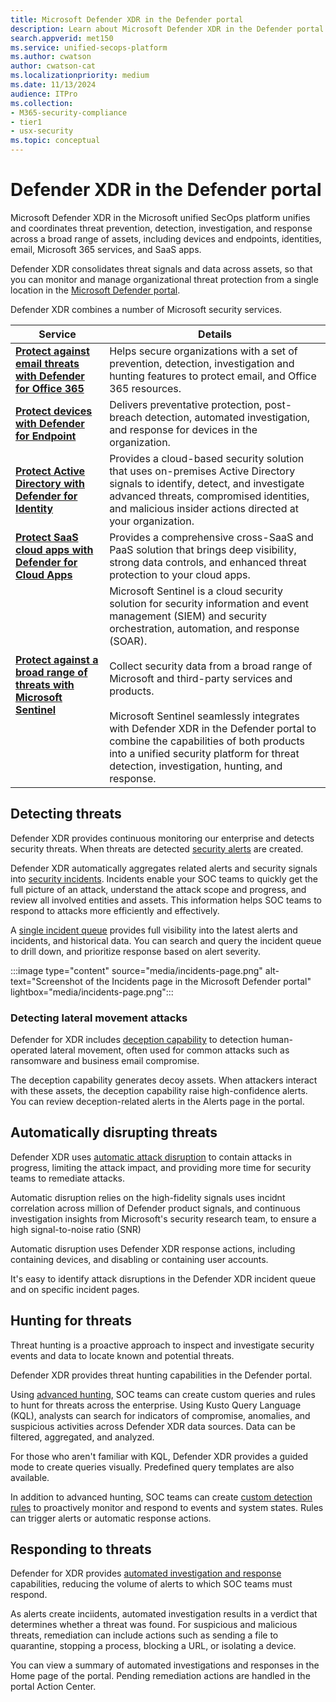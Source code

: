 ```yaml
---
title: Microsoft Defender XDR in the Defender portal 
description: Learn about Microsoft Defender XDR in the Defender portal
search.appverid: met150
ms.service: unified-secops-platform
ms.author: cwatson
author: cwatson-cat
ms.localizationpriority: medium
ms.date: 11/13/2024
audience: ITPro
ms.collection:
- M365-security-compliance
- tier1
- usx-security
ms.topic: conceptual
---
```


# Defender XDR in the Defender portal

Microsoft Defender XDR in the Microsoft unified SecOps platform unifies and coordinates threat prevention, detection, investigation, and response across a broad range of assets, including devices and endpoints, identities, email, Microsoft 365 services, and SaaS apps.

Defender XDR consolidates threat signals and data across assets, so that you can monitor and manage organizational threat protection from a single location in the [Microsoft Defender portal](https://security.microsoft.com). 


Defender XDR combines a number of Microsoft security services.

**Service** | **Details**
--- | ---
**[Protect against email threats with Defender for Office 365](/defender-office-365/mdo-sec-ops-guid)** | Helps secure organizations with a set of prevention, detection, investigation and hunting features to protect email, and Office 365 resources. 
**[Protect devices with Defender for Endpoint](/defender-endpoint/mde-sec-ops-guide)** | Delivers preventative protection, post-breach detection, automated investigation, and response for devices in the organization.
**[Protect Active Directory with Defender for Identity](/defender-xdr/microsoft-365-security-center-mdi)** | Provides a cloud-based security solution that uses on-premises Active Directory signals to identify, detect, and investigate advanced threats, compromised identities, and malicious insider actions directed at your organization.
**[Protect SaaS cloud apps with Defender for Cloud Apps](/defender-xdr/microsoft-365-security-center-defender-cloud-app)** | Provides a comprehensive cross-SaaS and PaaS solution that brings deep visibility, strong data controls, and enhanced threat protection to your cloud apps.
**[Protect against a broad range of threats with Microsoft Sentinel](/azure/sentinel/microsoft-365-defender-sentinel-integration)** | Microsoft Sentinel is a cloud security solution for security information and event management (SIEM) and security orchestration, automation, and response (SOAR).<br/><br/> Collect security data from a broad range of Microsoft and third-party services and products.<br/><br/> Microsoft Sentinel seamlessly integrates with Defender XDR in the Defender portal to combine the capabilities of both products into a unified security platform for threat detection, investigation, hunting, and response.



## Detecting threats

Defender XDR provides continuous monitoring our enterprise and detects security threats. When threats are detected [security alerts](/defender-xdr/alerts-incidents-correlation) are created. 

Defender XDR automatically aggregates related alerts and security signals into [security incidents](/defender-xdr/alerts-incidents-correlation#incident-creation-and-alert-correlation). Incidents enable your SOC teams to quickly get the full picture of an attack, understand the attack scope and progress, and review all involved entities and assets. This information helps SOC teams to respond to attacks more efficiently and effectively. 

A [single incident queue](/defender-xdr/incident-queue) provides full visibility into the latest alerts and incidents, and historical data. You can search and query the incident queue to drill down, and prioritize response based on alert severity.

:::image type="content" source="media/incidents-page.png" alt-text="Screenshot of the Incidents page in the Microsoft Defender portal" lightbox="media/incidents-page.png":::


### Detecting lateral movement attacks

Defender for XDR includes [deception capability](/defender-xdr/deception-overview) to detection human-operated lateral movement, often used for common attacks such as ransomware and business email compromise. 

The deception capability generates decoy assets. When attackers interact with these assets, the deception capability raise high-confidence alerts. You can review deception-related alerts in the Alerts page in the portal.

## Automatically disrupting threats

Defender XDR uses [automatic attack disruption](/defender-xdr/automatic-attack-disruption) to contain attacks in progress, limiting the attack impact, and providing more time for security teams to remediate attacks.

Automatic disruption relies on the high-fidelity signals uses incidnt correlation across million of Defender product signals, and continuous investigation insights from Microsoft's security research team, to ensure a high signal-to-noise ratio (SNR)

Automatic disruption uses Defender XDR response actions, including containing devices, and disabling or containing user accounts.

It's easy to identify attack disruptions in the Defender XDR incident queue and on specific incident pages.


## Hunting for threats

Threat hunting is a proactive approach to inspect and investigate security events and data to locate known and potential threats. 

Defender XDR provides threat hunting capabilities in the Defender portal. 

Using [advanced hunting](/defender-xdr/advanced-hunting-overview), SOC teams can create custom queries and rules to hunt for threats across the enterprise. Using Kusto Query Language (KQL), analysts can search for indicators of compromise, anomalies, and suspicious activities across Defender XDR data sources. Data can be filtered, aggregated, and analyzed. 

For those who aren't familiar with KQL, Defender XDR provides a guided mode to create queries visually. Predefined query templates are also available.

In addition to advanced hunting, SOC teams can create [custom detection rules](/defender-xdr/custom-detections-overview) to proactively monitor and respond to events and system states. Rules can trigger alerts or automatic response actions.

## Responding to threats

Defender for XDR provides [automated investigation and response](/defender-xdr/m365d-autoir) capabilities, reducing the volume of alerts to which SOC teams must respond. 

As alerts create inciidents, automated investigation results in a verdict that determines whether a threat was found. For suspicious and malicious threats, remediation can include actions such as sending a file to quarantine, stopping a process, blocking a URL, or isolating a device. 

You can view a summary of automated investigations and responses in the Home page of the portal. Pending remediation actions are handled in the portal Action Center.



